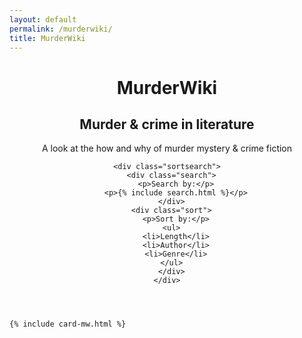 ```yaml
---
layout: default
permalink: /murderwiki/
title: MurderWiki
---
```


<div class="{{ page.title }}">

  <header class="ss-toc">
    <div class="top">
      <h1>MurderWiki</h1>
      <h2>Murder &amp; crime in literature </h2>
      <p>A look at the how and why of murder mystery &amp; crime fiction</p>
    </div>

    <div class="sortsearch">
      <div class="search">
        <p>Search by:</p>
        <p>{% include search.html %}</p>
      </div>
      <div class="sort">
        <p>Sort by:</p>
      <ul>
        <li>Length</li>
        <li>Author</li>
        <li>Genre</li>
      </ul>
      </div>
    </div>

  </header>

  <div class="cf"></div>

  <section class="container card__container">

    {% include card-mw.html %}

  </section> <!-- end section .container .card__container -->

</div>
